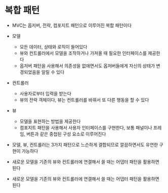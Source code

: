 # 복합 패턴

- MVC는 옵저버, 전략, 컴포지트 패턴으로 이루어진 복합 패턴이다
- 모델
  - 모든 데이터, 상태와 로직이 들어있다
  - 뷰와 컨트롤러에서 모델을 조작하거나 가져올 때 필요한 인터페이스를 제공한다 
  - 옵저버 패턴을 사용해서 의존성을 없애면서도 옵저버들에게 자신의 상태가 변경되었음을 알릴 수 있다
- 컨트롤러
  - 사용자로부터 입력을 받는다
  - 뷰의 전략 객체이다, 뷰는 컨트롤러를 바꿔서 또 다른 행동을 할 수 있다
- 뷰
  - 모델을 표현하는 방법을 제공한다
  - 컴포지트 패턴을 사용해서 사용자 인터페이스를 구현한다, 보통 패널이나 프레임, 버튼과 같은 중첩된 구성 요소로 이루어진다

- 모델, 뷰, 컨트롤러는 3가지 패턴으로 느슨하게 결합되므로 깔끔하면서도 유연한 구현이 가능하다
- 새로운 모델을 기존의 뷰와 컨트롤러에 연결해서 쓸 때는 어댑터 패턴을 활용하면 된다
- 새로운 모델을 기존의 뷰와 컨트롤러에 연결해서 쓸 때는 어댑터 패턴을 활용하면 된다
